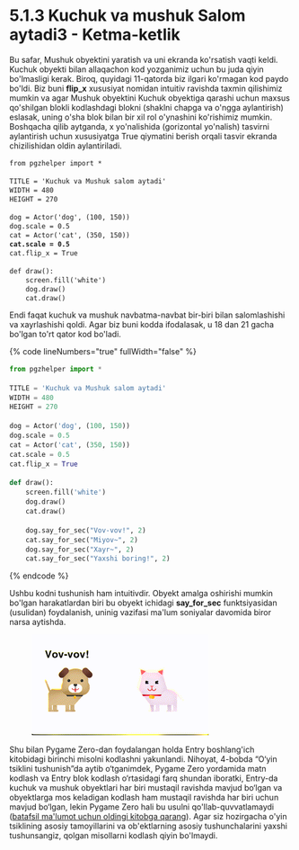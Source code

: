 # 5.1.3 Kuchuk va mushuk Salom aytadi3 - Ketma-ketlik

Bu safar, Mushuk obyektini yaratish va uni ekranda ko'rsatish vaqti keldi. Kuchuk obyekti bilan allaqachon kod yozganimiz uchun bu juda qiyin bo'lmasligi kerak. Biroq, quyidagi 11-qatorda biz ilgari ko'rmagan kod paydo bo'ldi. Biz buni **flip\_x** xususiyat nomidan intuitiv ravishda taxmin qilishimiz mumkin va agar Mushuk obyektini Kuchuk obyektiga qarashi uchun maxsus qo'shilgan blokli kodlashdagi blokni (shaklni chapga va o'ngga aylantirish) eslasak, uning o'sha blok bilan bir xil rol o'ynashini ko'rishimiz mumkin. Boshqacha qilib aytganda, x yo'nalishida (gorizontal yo'nalish) tasvirni aylantirish uchun xususiyatga True qiymatini berish orqali tasvir ekranda chizilishidan oldin aylantiriladi.

<pre class="language-python" data-line-numbers><code class="lang-python">from pgzhelper import *

TITLE = 'Kuchuk va Mushuk salom aytadi'
WIDTH = 480
HEIGHT = 270

dog = Actor('dog', (100, 150))
dog.scale = 0.5
cat = Actor('cat', (350, 150))
<strong>cat.scale = 0.5
</strong>cat.flip_x = True

def draw():
    screen.fill('white')
    dog.draw()
    cat.draw()
</code></pre>

Endi faqat kuchuk va mushuk navbatma-navbat bir-biri bilan salomlashishi va xayrlashishi qoldi. Agar biz buni kodda ifodalasak, u 18 dan 21 gacha bo'lgan to'rt qator kod bo'ladi.

{% code lineNumbers="true" fullWidth="false" %}
```python
from pgzhelper import *

TITLE = 'Kuchuk va Mushuk salom aytadi'
WIDTH = 480
HEIGHT = 270

dog = Actor('dog', (100, 150))
dog.scale = 0.5
cat = Actor('cat', (350, 150))
cat.scale = 0.5
cat.flip_x = True

def draw():
    screen.fill('white')
    dog.draw()
    cat.draw()
    
    dog.say_for_sec("Vov-vov!", 2)
    cat.say_for_sec("Miyov~", 2)
    dog.say_for_sec("Xayr~", 2)
    cat.say_for_sec("Yaxshi boring!", 2)
```
{% endcode %}

Ushbu kodni tushunish ham intuitivdir. Obyekt amalga oshirishi mumkin bo'lgan harakatlardan biri bu obyekt ichidagi **say\_for\_sec** funktsiyasidan (usulidan) foydalanish, uninig vazifasi ma'lum soniyalar davomida biror narsa aytishda.

<figure><img src="../.gitbook/assets/Kapture 2024-07-17 at 17.11.31.gif" alt=""><figcaption></figcaption></figure>

Shu bilan Pygame Zero-dan foydalangan holda Entry boshlang'ich kitobidagi birinchi misolni kodlashni yakunlandi. Nihoyat, 4-bobda “O‘yin tsiklini tushunish”da aytib o‘tganimdek, Pygame Zero yordamida matn kodlash va Entry blok kodlash o‘rtasidagi farq shundan iboratki, Entry-da kuchuk va mushuk obyektlari har biri mustaqil ravishda mavjud bo‘lgan va obyektlarga mos keladigan kodlash ham mustaqil ravishda har biri uchun mavjud bo‘lgan, lekin Pygame Zero hali bu usulni qo'llab-quvvatlamaydi ([batafsil ma'lumot uchun oldingi kitobga qarang](https://jjlee.gitbook.io/entry-python/paradigm/4.1-serial-parallel)). Agar siz hozirgacha o'yin tsiklining asosiy tamoyillarini va ob'ektlarning asosiy tushunchalarini yaxshi tushunsangiz, qolgan misollarni kodlash qiyin bo'lmaydi.

